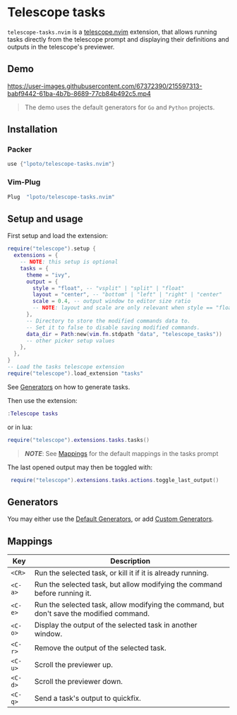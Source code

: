 # Telescope tasks

`telescope-tasks.nvim` is a [telescope.nvim](https://github.com/nvim-telescope/telescope.nvim) extension,
that allows running tasks directly from the telescope prompt and displaying their
definitions and outputs in the telescope's previewer.

## Demo

https://user-images.githubusercontent.com/67372390/215597313-babf9442-61ba-4b7b-8689-77cb84b492c5.mp4

> The demo uses the default generators for `Go` and `Python` projects.

## Installation

### Packer

```lua
use {"lpoto/telescope-tasks.nvim"}
```

### Vim-Plug

```lua
Plug  "lpoto/telescope-tasks.nvim"
```

## Setup and usage

First setup and load the extension:

```lua
require("telescope").setup {
  extensions = {
    -- NOTE: this setup is optional
    tasks = {
      theme = "ivy",
      output = {
        style = "float", -- "vsplit" | "split" | "float"
        layout = "center", -- "bottom" | "left" | "right" | "center"
        scale = 0.4, -- output window to editor size ratio
        -- NOTE: layout and scale are only relevant when style == "float"
      },
      -- Directory to store the modified commands data to.
      -- Set it to false to disable saving modified commands.
      data_dir = Path:new(vim.fn.stdpath "data", "telescope_tasks"))
      -- other picker setup values
    },
  },
}
-- Load the tasks telescope extension
require("telescope").load_extension "tasks"
```

See [Generators](#generators) on how to generate tasks.

Then use the extension:

```lua
:Telescope tasks
```

or in lua:

```lua
require("telescope").extensions.tasks.tasks()
```

> **_NOTE_**: See [Mappings](#mappings) for the default mappings in the tasks prompt

The last opened output may then be toggled with:

```lua
 require("telescope").extensions.tasks.actions.toggle_last_output()
```

## Generators

You may either use the [Default Generators](./DEFAULT_GENERATORS.md), or add [Custom Generators](./CUSTOM_GENERATORS.md).

## Mappings

| Key     | Description                                                                              |
| ------- | ---------------------------------------------------------------------------------------- |
| `<CR>`  | Run the selected task, or kill it if it is already running.                              |
| `<C-a>` | Run the selected task, but allow modifying the command before running it.                |
| `<C-e>` | Run the selected task, allow modifying the command, but don't save the modified command. |
| `<C-o>` | Display the output of the selected task in another window.                               |
| `<C-r>` | Remove the output of the selected task.                                                  |
| `<C-u>` | Scroll the previewer up.                                                                 |
| `<C-d>` | Scroll the previewer down.                                                               |
| `<C-q>` | Send a task's output to quickfix.                                                        |
